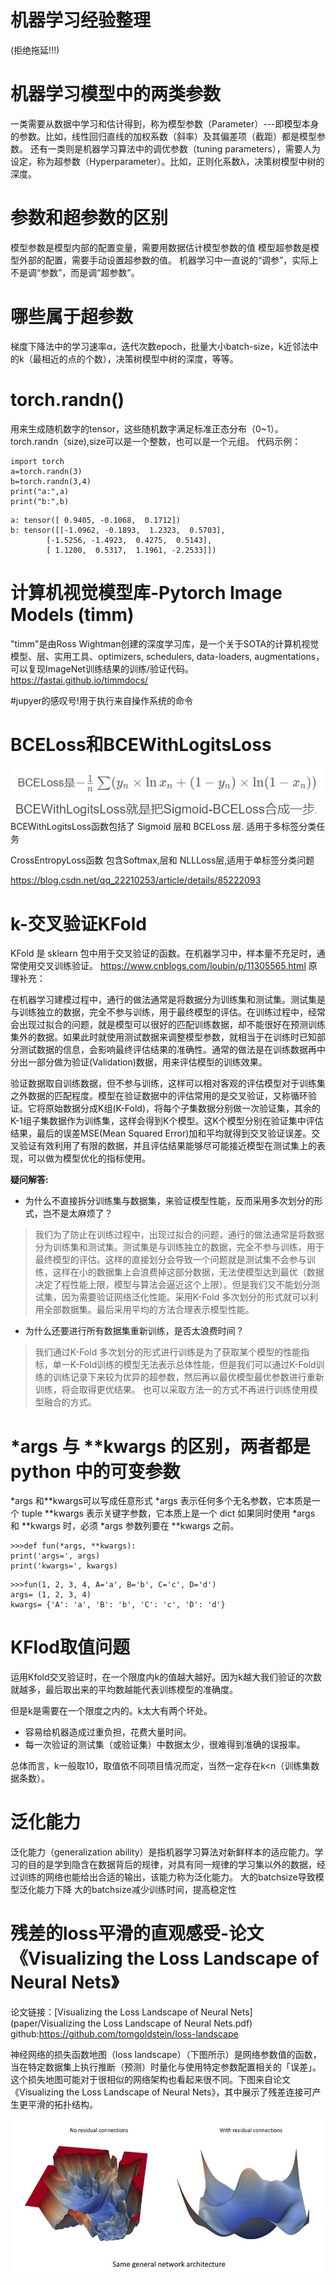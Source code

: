 # 机器学习经验整理
(拒绝拖延!!!)

# 机器学习模型中的两类参数

一类需要从数据中学习和估计得到，称为模型参数（Parameter）---即模型本身的参数。比如，线性回归直线的加权系数（斜率）及其偏差项（截距）都是模型参数。
还有一类则是机器学习算法中的调优参数（tuning parameters），需要人为设定，称为超参数（Hyperparameter）。比如，正则化系数λ，决策树模型中树的深度。

# 参数和超参数的区别

模型参数是模型内部的配置变量，需要用数据估计模型参数的值
模型超参数是模型外部的配置，需要手动设置超参数的值。
机器学习中一直说的“调参”，实际上不是调“参数”，而是调“超参数”。

# 哪些属于超参数

梯度下降法中的学习速率α，迭代次数epoch，批量大小batch-size，k近邻法中的k（最相近的点的个数），决策树模型中树的深度，等等。

# torch.randn()

用来生成随机数字的tensor，这些随机数字满足标准正态分布（0~1）。
torch.randn（size),size可以是一个整数，也可以是一个元组。
代码示例：

```
import torch  
a=torch.randn(3)  
b=torch.randn(3,4)  
print("a:",a)  
print("b:",b)
```

```
a: tensor([ 0.9405, -0.1068,  0.1712])
b: tensor([[-1.0962, -0.1893,  1.2323,  0.5703],
        [-1.5256, -1.4923,  0.4275,  0.5143],
        [ 1.1200,  0.5317,  1.1961, -2.2533]])
```

# 计算机视觉模型库-Pytorch Image Models (timm)

"timm"是由Ross Wightman创建的深度学习库，是一个关于SOTA的计算机视觉模型、层、实用工具、optimizers, schedulers, data-loaders, augmentations，可以复现ImageNet训练结果的训练/验证代码。
https://fastai.github.io/timmdocs/

#jupyer的感叹号!用于执行来自操作系统的命令

# BCELoss和BCEWithLogitsLoss

![](img/img1.png)![](img/img2.png)
BCEWithLogitsLoss函数包括了 Sigmoid 层和 BCELoss 层. 适用于多标签分类任务

CrossEntropyLoss函数 包含Softmax,层和 NLLLoss层,适用于单标签分类问题

https://blog.csdn.net/qq_22210253/article/details/85222093

# k-交叉验证KFold

KFold 是 sklearn 包中用于交叉验证的函数。在机器学习中，样本量不充足时，通常使用交叉训练验证。
https://www.cnblogs.com/loubin/p/11305565.html
原理补充：

在机器学习建模过程中，通行的做法通常是将数据分为训练集和测试集。测试集是与训练独立的数据，完全不参与训练，用于最终模型的评估。在训练过程中，经常会出现过拟合的问题，就是模型可以很好的匹配训练数据，却不能很好在预测训练集外的数据。如果此时就使用测试数据来调整模型参数，就相当于在训练时已知部分测试数据的信息，会影响最终评估结果的准确性。通常的做法是在训练数据再中分出一部分做为验证(Validation)数据，用来评估模型的训练效果。

验证数据取自训练数据，但不参与训练，这样可以相对客观的评估模型对于训练集之外数据的匹配程度。模型在验证数据中的评估常用的是交叉验证，又称循环验证。它将原始数据分成K组(K-Fold)，将每个子集数据分别做一次验证集，其余的K-1组子集数据作为训练集，这样会得到K个模型。这K个模型分别在验证集中评估结果，最后的误差MSE(Mean Squared Error)加和平均就得到交叉验证误差。交叉验证有效利用了有限的数据，并且评估结果能够尽可能接近模型在测试集上的表现，可以做为模型优化的指标使用。

**疑问解答:**

* 为什么不直接拆分训练集与数据集，来验证模型性能，反而采用多次划分的形式，岂不是太麻烦了？

> 我们为了防止在训练过程中，出现过拟合的问题，通行的做法通常是将数据分为训练集和测试集。测试集是与训练独立的数据，完全不参与训练，用于最终模型的评估。这样的直接划分会导致一个问题就是测试集不会参与训练，这样在小的数据集上会浪费掉这部分数据，无法使模型达到最优（数据决定了程性能上限，模型与算法会逼近这个上限）。但是我们又不能划分测试集，因为需要验证网络泛化性能。采用K-Fold 多次划分的形式就可以利用全部数据集。最后采用平均的方法合理表示模型性能。

* 为什么还要进行所有数据集重新训练，是否太浪费时间？

> 我们通过K-Fold 多次划分的形式进行训练是为了获取某个模型的性能指标，单一K-Fold训练的模型无法表示总体性能，但是我们可以通过K-Fold训练的训练记录下来较为优异的超参数，然后再以最优模型最优参数进行重新训练，将会取得更优结果。 也可以采取方法一的方式不再进行训练使用模型融合的方式。

# *args 与 **kwargs 的区别，两者都是 python 中的可变参数

*args 和**kwargs可以写成任意形式
*args 表示任何多个无名参数，它本质是一个 tuple
**kwargs 表示关键字参数，它本质上是一个 dict
如果同时使用 *args 和 **kwargs 时，必须 *args 参数列要在 **kwargs 之前。

```
>>>def fun(*args, **kwargs):
print('args=', args)
print('kwargs=', kwargs)
```

```
>>>fun(1, 2, 3, 4, A='a', B='b', C='c', D='d')
args= (1, 2, 3, 4)
kwargs= {'A': 'a', 'B': 'b', 'C': 'c', 'D': 'd'}
```

# KFlod取值问题

运用Kfold交叉验证时，在一个限度内k的值越大越好。因为k越大我们验证的次数就越多，最后取出来的平均数越能代表训练模型的准确度。

但是k是需要在一个限度之内的。k太大有两个坏处。

* 容易给机器造成过重负担，花费大量时间。
* 每一次验证的测试集（或验证集）中数据太少，很难得到准确的误报率。

总体而言，k一般取10，取值依不同项目情况而定，当然一定存在k<n（训练集数据条数）。

# 泛化能力
泛化能力（generalization ability）是指机器学习算法对新鲜样本的适应能力。学习的目的是学到隐含在数据背后的规律，对具有同一规律的学习集以外的数据，经过训练的网络也能给出合适的输出，该能力称为泛化能力。
大的batchsize导致模型泛化能力下降
大的batchsize减少训练时间，提高稳定性

# 残差的loss平滑的直观感受-论文《Visualizing the Loss Landscape of Neural Nets》
论文链接：[Visualizing the Loss Landscape of Neural Nets](paper/Visualizing the Loss Landscape of Neural Nets.pdf)
github:https://github.com/tomgoldstein/loss-landscape

神经网络的损失函数地图（loss landscape）（下图所示）是网络参数值的函数，当在特定数据集上执行推断（预测）时量化与使用特定参数配置相关的「误差」。这个损失地图可能对于很相似的网络架构也看起来很不同。下图来自论文《Visualizing the Loss Landscape of Neural Nets》，其中展示了残差连接可产生更平滑的拓扑结构。

![](img/img3.png)